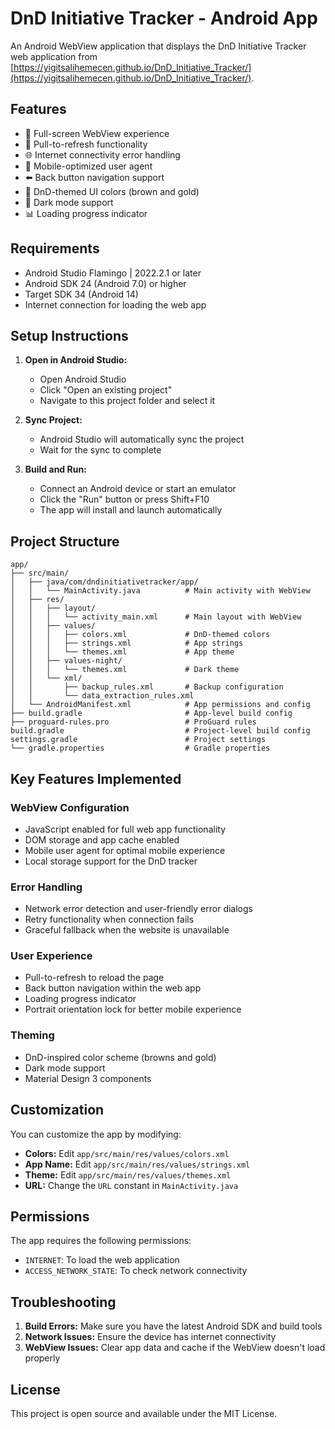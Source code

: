 # DnD Initiative Tracker - Android App

An Android WebView application that displays the DnD Initiative Tracker web application from [https://yigitsalihemecen.github.io/DnD_Initiative_Tracker/](https://yigitsalihemecen.github.io/DnD_Initiative_Tracker/).

## Features

- 📱 Full-screen WebView experience
- 🔄 Pull-to-refresh functionality
- 🌐 Internet connectivity error handling
- 📱 Mobile-optimized user agent
- ⬅️ Back button navigation support
- 🎨 DnD-themed UI colors (brown and gold)
- 🌙 Dark mode support
- 📊 Loading progress indicator

## Requirements

- Android Studio Flamingo | 2022.2.1 or later
- Android SDK 24 (Android 7.0) or higher
- Target SDK 34 (Android 14)
- Internet connection for loading the web app

## Setup Instructions

1. **Open in Android Studio:**
   - Open Android Studio
   - Click "Open an existing project"
   - Navigate to this project folder and select it

2. **Sync Project:**
   - Android Studio will automatically sync the project
   - Wait for the sync to complete

3. **Build and Run:**
   - Connect an Android device or start an emulator
   - Click the "Run" button or press Shift+F10
   - The app will install and launch automatically

## Project Structure

```
app/
├── src/main/
│   ├── java/com/dndinitiativetracker/app/
│   │   └── MainActivity.java          # Main activity with WebView
│   ├── res/
│   │   ├── layout/
│   │   │   └── activity_main.xml      # Main layout with WebView
│   │   ├── values/
│   │   │   ├── colors.xml             # DnD-themed colors
│   │   │   ├── strings.xml            # App strings
│   │   │   └── themes.xml             # App theme
│   │   ├── values-night/
│   │   │   └── themes.xml             # Dark theme
│   │   └── xml/
│   │       ├── backup_rules.xml       # Backup configuration
│   │       └── data_extraction_rules.xml
│   └── AndroidManifest.xml            # App permissions and config
├── build.gradle                       # App-level build config
├── proguard-rules.pro                 # ProGuard rules
build.gradle                           # Project-level build config
settings.gradle                        # Project settings
└── gradle.properties                  # Gradle properties
```

## Key Features Implemented

### WebView Configuration
- JavaScript enabled for full web app functionality
- DOM storage and app cache enabled
- Mobile user agent for optimal mobile experience
- Local storage support for the DnD tracker

### Error Handling
- Network error detection and user-friendly error dialogs
- Retry functionality when connection fails
- Graceful fallback when the website is unavailable

### User Experience
- Pull-to-refresh to reload the page
- Back button navigation within the web app
- Loading progress indicator
- Portrait orientation lock for better mobile experience

### Theming
- DnD-inspired color scheme (browns and gold)
- Dark mode support
- Material Design 3 components

## Customization

You can customize the app by modifying:

- **Colors:** Edit `app/src/main/res/values/colors.xml`
- **App Name:** Edit `app/src/main/res/values/strings.xml`
- **Theme:** Edit `app/src/main/res/values/themes.xml`
- **URL:** Change the `URL` constant in `MainActivity.java`

## Permissions

The app requires the following permissions:
- `INTERNET`: To load the web application
- `ACCESS_NETWORK_STATE`: To check network connectivity

## Troubleshooting

1. **Build Errors:** Make sure you have the latest Android SDK and build tools
2. **Network Issues:** Ensure the device has internet connectivity
3. **WebView Issues:** Clear app data and cache if the WebView doesn't load properly

## License

This project is open source and available under the MIT License. 